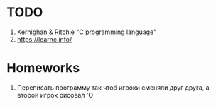 # TODO
1. Kernighan & Ritchie "C programming language"
1. https://learnc.info/

# Homeworks
1. Переписать программу так чтоб игроки сменяли друг друга, а второй игрок рисовал 'O'